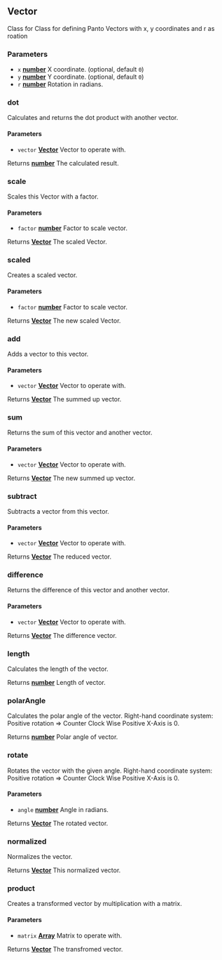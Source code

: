<!-- Generated by documentation.js. Update this documentation by updating the source code. -->

## Vector

Class for Class for defining Panto Vectors with x, y
coordinates and r as roation

### Parameters

-   `x` **[number][1]** X coordinate. (optional, default `0`)
-   `y` **[number][1]** Y coordinate. (optional, default `0`)
-   `r` **[number][1]** Rotation in radians.

### dot

Calculates and returns the dot product with another vector.

#### Parameters

-   `vector` **[Vector][2]** Vector to operate with.

Returns **[number][1]** The calculated result.

### scale

Scales this Vector with a factor.

#### Parameters

-   `factor` **[number][1]** Factor to scale vector.

Returns **[Vector][2]** The scaled Vector.

### scaled

Creates a scaled vector.

#### Parameters

-   `factor` **[number][1]** Factor to scale vector.

Returns **[Vector][2]** The new scaled Vector.

### add

Adds a vector to this vector.

#### Parameters

-   `vector` **[Vector][2]** Vector to operate with.

Returns **[Vector][2]** The summed up vector.

### sum

Returns the sum of this vector and another vector.

#### Parameters

-   `vector` **[Vector][2]** Vector to operate with.

Returns **[Vector][2]** The new summed up vector.

### subtract

Subtracts a vector from this vector.

#### Parameters

-   `vector` **[Vector][2]** Vector to operate with.

Returns **[Vector][2]** The reduced vector.

### difference

Returns the difference of this vector and another vector.

#### Parameters

-   `vector` **[Vector][2]** Vector to operate with.

Returns **[Vector][2]** The difference vector.

### length

Calculates the length of the vector.

Returns **[number][1]** Length of vector.

### polarAngle

Calculates the polar angle of the vector.
Right-hand coordinate system:
Positive rotation => Counter Clock Wise
Positive X-Axis is 0.

Returns **[number][1]** Polar angle of vector.

### rotate

Rotates the vector with the given angle.
Right-hand coordinate system:
Positive rotation => Counter Clock Wise
Positive X-Axis is 0.

#### Parameters

-   `angle` **[number][1]** Angle in radians.

Returns **[Vector][2]** The rotated vector.

### normalized

Normalizes the vector.

Returns **[Vector][2]** This normalized vector.

### product

Creates a transformed vector by multiplication with a matrix.

#### Parameters

-   `matrix` **[Array][3]** Matrix to operate with.

Returns **[Vector][2]** The transfromed vector.

[1]: https://developer.mozilla.org/docs/Web/JavaScript/Reference/Global_Objects/Number

[2]: #vector

[3]: https://developer.mozilla.org/docs/Web/JavaScript/Reference/Global_Objects/Array
